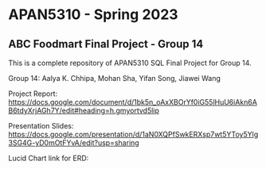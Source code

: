 # APAN5310 - Spring 2023
## ABC Foodmart Final Project - Group 14 
This is a complete repository of APAN5310 SQL Final Project for Group 14. 

Group 14: Aalya K. Chhipa, Mohan Sha, Yifan Song, Jiawei Wang

Project Report:
https://docs.google.com/document/d/1bk5n_oAxXBOrYf0iG55lHuU6iAkn6AB6tdyXrjAGh7Y/edit#heading=h.gmyortvd5lip

Presentation Slides:
https://docs.google.com/presentation/d/1aN0XQPfSwkERXsp7wt5YToy5Ylg3SG4G-yD0mOtFYvA/edit?usp=sharing

Lucid Chart link for ERD:
